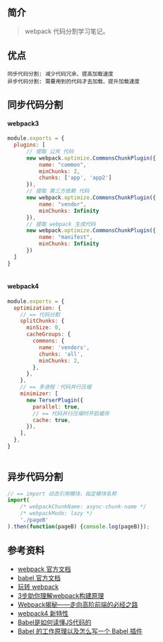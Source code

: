 ## 简介

> webpack 代码分割学习笔记。

## 优点

```text
同步代码分割: 减少代码冗余、提高加载速度
异步代码分割: 需要用到的代码才去加载、提升加载速度  
```

## 同步代码分割

#### webpack3

```js
module.exports = {
  plugins: [
      // 提取 公共 代码
      new webpack.optimize.CommonsChunkPlugin({
          name: "common",
          minChunks: 2,
          chunks: ['app', 'app2'] 
      }),
      // 提取 第三方依赖 代码
      new webpack.optimize.CommonsChunkPlugin({
          name: "vendor",
          minChunks: Infinity
      }),
      // 提取 webpack 生成代码
      new webpack.optimize.CommonsChunkPlugin({
          name: "manifest",
          minChunks: Infinity
      })
  ]
}
 
```

#### webpack4

```js
module.exports = {
  optimization: {
    // == 代码分割
    splitChunks: {
      minSize: 0,
      cacheGroups: {
        commons: {
          name: 'vendors',
          chunks: 'all',
          minChunks: 2,
        },
      },
    },
    // == 多进程：代码并行压缩
    minimizer: [
      new TerserPlugin({
        parallel: true,
        // == 代码并行压缩时开启缓存
        cache: true,
      }),
    ],
  },
}
 
```

## 异步代码分割

```js
// == import 动态引用模块，指定模块名称
import(
    /* webpackChunkName: async-chunk-name */
    /* webpackMode: lazy */
    './pageB'
).then(function(pageB) {console.log(pageB)});
```

## 参考资料

- [webpack 官方文档](https://webpack.js.org/)
- [babel 官方文档](https://babeljs.io/)
- [玩转 webpack](https://time.geekbang.org/course/intro/100028901)
- [3步助你理解webpack构建原理](https://learn.kaikeba.com/catalog/211875)
- [Webpack揭秘——走向高阶前端的必经之路 ](https://juejin.im/post/6844903685407916039)
- [webpack4 新特性](https://lz5z.com/webpack4-new/)
- [Babel是如何读懂JS代码的](https://zhuanlan.zhihu.com/p/27289600)
- [Babel 的工作原理以及怎么写一个 Babel 插件](https://cloud.tencent.com/developer/article/1520124)
